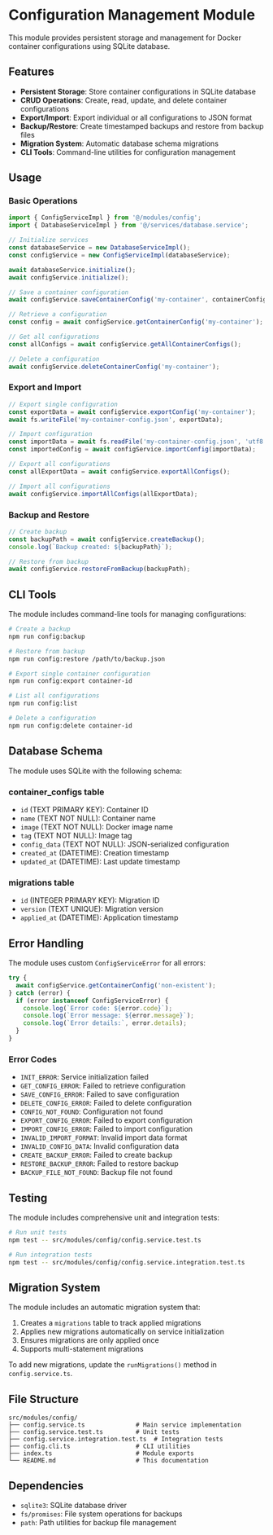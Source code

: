 # Configuration Management Module

This module provides persistent storage and management for Docker container configurations using SQLite database.

## Features

- **Persistent Storage**: Store container configurations in SQLite database
- **CRUD Operations**: Create, read, update, and delete container configurations
- **Export/Import**: Export individual or all configurations to JSON format
- **Backup/Restore**: Create timestamped backups and restore from backup files
- **Migration System**: Automatic database schema migrations
- **CLI Tools**: Command-line utilities for configuration management

## Usage

### Basic Operations

```typescript
import { ConfigServiceImpl } from '@/modules/config';
import { DatabaseServiceImpl } from '@/services/database.service';

// Initialize services
const databaseService = new DatabaseServiceImpl();
const configService = new ConfigServiceImpl(databaseService);

await databaseService.initialize();
await configService.initialize();

// Save a container configuration
await configService.saveContainerConfig('my-container', containerConfig);

// Retrieve a configuration
const config = await configService.getContainerConfig('my-container');

// Get all configurations
const allConfigs = await configService.getAllContainerConfigs();

// Delete a configuration
await configService.deleteContainerConfig('my-container');
```

### Export and Import

```typescript
// Export single configuration
const exportData = await configService.exportConfig('my-container');
await fs.writeFile('my-container-config.json', exportData);

// Import configuration
const importData = await fs.readFile('my-container-config.json', 'utf8');
const importedConfig = await configService.importConfig(importData);

// Export all configurations
const allExportData = await configService.exportAllConfigs();

// Import all configurations
await configService.importAllConfigs(allExportData);
```

### Backup and Restore

```typescript
// Create backup
const backupPath = await configService.createBackup();
console.log(`Backup created: ${backupPath}`);

// Restore from backup
await configService.restoreFromBackup(backupPath);
```

## CLI Tools

The module includes command-line tools for managing configurations:

```bash
# Create a backup
npm run config:backup

# Restore from backup
npm run config:restore /path/to/backup.json

# Export single container configuration
npm run config:export container-id

# List all configurations
npm run config:list

# Delete a configuration
npm run config:delete container-id
```

## Database Schema

The module uses SQLite with the following schema:

### container_configs table
- `id` (TEXT PRIMARY KEY): Container ID
- `name` (TEXT NOT NULL): Container name
- `image` (TEXT NOT NULL): Docker image name
- `tag` (TEXT NOT NULL): Image tag
- `config_data` (TEXT NOT NULL): JSON-serialized configuration
- `created_at` (DATETIME): Creation timestamp
- `updated_at` (DATETIME): Last update timestamp

### migrations table
- `id` (INTEGER PRIMARY KEY): Migration ID
- `version` (TEXT UNIQUE): Migration version
- `applied_at` (DATETIME): Application timestamp

## Error Handling

The module uses custom `ConfigServiceError` for all errors:

```typescript
try {
  await configService.getContainerConfig('non-existent');
} catch (error) {
  if (error instanceof ConfigServiceError) {
    console.log(`Error code: ${error.code}`);
    console.log(`Error message: ${error.message}`);
    console.log(`Error details:`, error.details);
  }
}
```

### Error Codes

- `INIT_ERROR`: Service initialization failed
- `GET_CONFIG_ERROR`: Failed to retrieve configuration
- `SAVE_CONFIG_ERROR`: Failed to save configuration
- `DELETE_CONFIG_ERROR`: Failed to delete configuration
- `CONFIG_NOT_FOUND`: Configuration not found
- `EXPORT_CONFIG_ERROR`: Failed to export configuration
- `IMPORT_CONFIG_ERROR`: Failed to import configuration
- `INVALID_IMPORT_FORMAT`: Invalid import data format
- `INVALID_CONFIG_DATA`: Invalid configuration data
- `CREATE_BACKUP_ERROR`: Failed to create backup
- `RESTORE_BACKUP_ERROR`: Failed to restore backup
- `BACKUP_FILE_NOT_FOUND`: Backup file not found

## Testing

The module includes comprehensive unit and integration tests:

```bash
# Run unit tests
npm test -- src/modules/config/config.service.test.ts

# Run integration tests
npm test -- src/modules/config/config.service.integration.test.ts
```

## Migration System

The module includes an automatic migration system that:

1. Creates a `migrations` table to track applied migrations
2. Applies new migrations automatically on service initialization
3. Ensures migrations are only applied once
4. Supports multi-statement migrations

To add new migrations, update the `runMigrations()` method in `config.service.ts`.

## File Structure

```
src/modules/config/
├── config.service.ts              # Main service implementation
├── config.service.test.ts         # Unit tests
├── config.service.integration.test.ts  # Integration tests
├── config.cli.ts                  # CLI utilities
├── index.ts                       # Module exports
└── README.md                      # This documentation
```

## Dependencies

- `sqlite3`: SQLite database driver
- `fs/promises`: File system operations for backups
- `path`: Path utilities for backup file management
